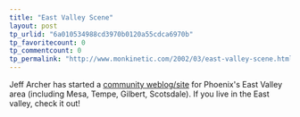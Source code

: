 ```yaml
---
title: "East Valley Scene"
layout: post
tp_urlid: "6a010534988cd3970b0120a55cdca6970b"
tp_favoritecount: 0
tp_commentcount: 0
tp_permalink: "http://www.monkinetic.com/2002/03/east-valley-scene.html"
---
```

Jeff Archer has started a <a href="http://eastvalley.archerweb.org/">community weblog/site</a> for Phoenix&#39;s East Valley area (including Mesa, Tempe, Gilbert, Scotsdale). If you live in the East valley, check it out!
